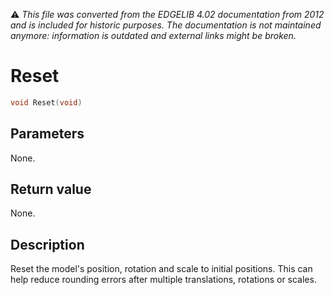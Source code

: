 :warning: _This file was converted from the EDGELIB 4.02 documentation from 2012 and is included for historic purposes. The documentation is not maintained anymore: information is outdated and external links might be broken._

# Reset


```c++
void Reset(void)
```

## Parameters
None.

## Return value
None.

## Description
Reset the model's position, rotation and scale to initial positions. This can help reduce rounding errors after multiple translations, rotations or scales.

